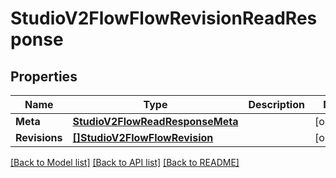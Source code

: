 # StudioV2FlowFlowRevisionReadResponse

## Properties

Name | Type | Description | Notes
------------ | ------------- | ------------- | -------------
**Meta** | [**StudioV2FlowReadResponseMeta**](studio_v2_flowReadResponse_meta.md) |  | [optional] 
**Revisions** | [**[]StudioV2FlowFlowRevision**](studio.v2.flow.flow_revision.md) |  | [optional] 

[[Back to Model list]](../README.md#documentation-for-models) [[Back to API list]](../README.md#documentation-for-api-endpoints) [[Back to README]](../README.md)


